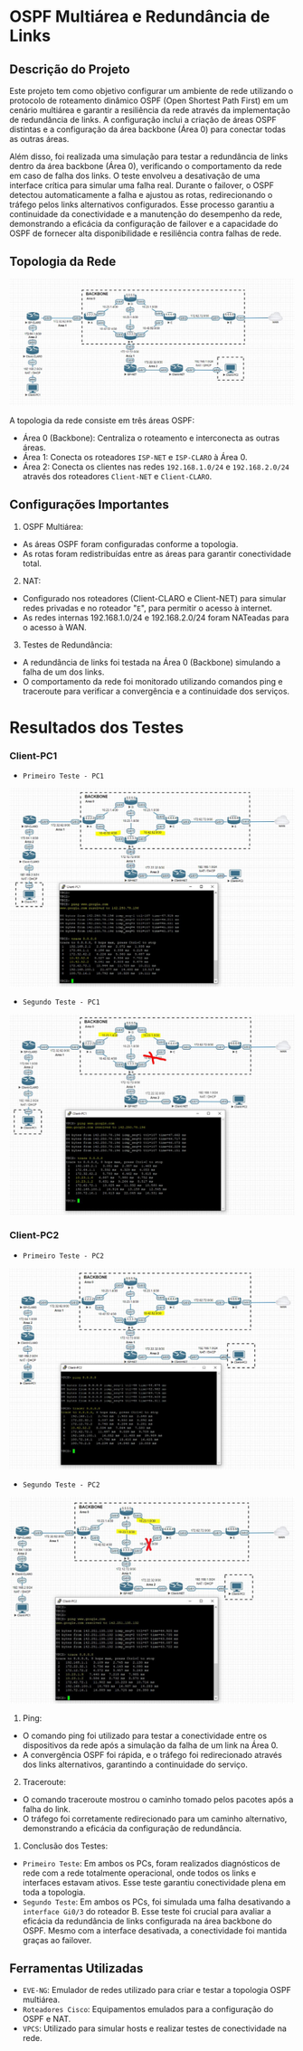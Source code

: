 # OSPF Multiárea e Redundância de Links
## Descrição do Projeto
Este projeto tem como objetivo configurar um ambiente de rede utilizando o protocolo de roteamento dinâmico OSPF (Open Shortest Path First) em um cenário multiárea e garantir a resiliência da rede através da implementação de redundância de links. A configuração inclui a criação de áreas OSPF distintas e a configuração da área backbone (Área 0) para conectar todas as outras áreas.

Além disso, foi realizada uma simulação para testar a redundância de links dentro da área backbone (Área 0), verificando o comportamento da rede em caso de falha dos links. O teste envolveu a desativação de uma interface crítica para simular uma falha real. Durante o failover, o OSPF detectou automaticamente a falha e ajustou as rotas, redirecionando o tráfego pelos links alternativos configurados. Esse processo garantiu a continuidade da conectividade e a manutenção do desempenho da rede, demonstrando a eficácia da configuração de failover e a capacidade do OSPF de fornecer alta disponibilidade e resiliência contra falhas de rede.

## Topologia da Rede
![Topologia](images/Topologia.JPG)

A topologia da rede consiste em três áreas OSPF:
- Área 0 (Backbone): Centraliza o roteamento e interconecta as outras áreas.
- Área 1: Conecta os roteadores `ISP-NET` e `ISP-CLARO` à Área 0.
- Área 2: Conecta os clientes nas redes `192.168.1.0/24` e `192.168.2.0/24` através dos roteadores `Client-NET` e `Client-CLARO`.
## Configurações Importantes
1. OSPF Multiárea:

- As áreas OSPF foram configuradas conforme a topologia.
- As rotas foram redistribuídas entre as áreas para garantir conectividade total.
2. NAT:

- Configurado nos roteadores (Client-CLARO e Client-NET) para simular redes privadas e no roteador "`E`", para permitir o acesso à internet.
- As redes internas 192.168.1.0/24 e 192.168.2.0/24 foram NATeadas para o acesso à WAN.
3. Testes de Redundância:

- A redundância de links foi testada na Área 0 (Backbone) simulando a falha de um dos links.
- O comportamento da rede foi monitorado utilizando comandos ping e traceroute para verificar a convergência e a continuidade dos serviços.
# Resultados dos Testes
### Client-PC1
- ``Primeiro Teste - PC1``

![Resultado-PC-1](images/ospf-multiarea%20pc1.JPG)
- ``Segundo Teste - PC1``

![Redundancia-1](images/redundancia%20ospf%20pc1.JPG)

### Client-PC2
- ``Primeiro Teste - PC2``

![Resultado-PC-2](images/ospf-multiarea%20pc2.JPG)

- ``Segundo Teste - PC2``

![Redundancia-2](images/redundancia%20ospf%20pc2.JPG)
1. Ping:
- O comando ping foi utilizado para testar a conectividade entre os dispositivos da rede após a simulação da falha de um link na Área 0.
- A convergência OSPF foi rápida, e o tráfego foi redirecionado através dos links alternativos, garantindo a continuidade do serviço.
2. Traceroute:
- O comando traceroute mostrou o caminho tomado pelos pacotes após a falha do link.
- O tráfego foi corretamente redirecionado para um caminho alternativo, demonstrando a eficácia da configuração de redundância.
1. Conclusão dos Testes:
- `Primeiro Teste`: Em ambos os PCs, foram realizados diagnósticos de rede com a rede totalmente operacional, onde todos os links e interfaces estavam ativos. Esse teste garantiu conectividade plena em toda a topologia.
- `Segundo Teste`: Em ambos os PCs, foi simulada uma falha desativando a `interface Gi0/3` do roteador B. Esse teste foi crucial para avaliar a eficácia da redundância de links configurada na área backbone do OSPF. Mesmo com a interface desativada, a conectividade foi mantida graças ao failover.

## Ferramentas Utilizadas
- `EVE-NG`: Emulador de redes utilizado para criar e testar a topologia OSPF multiárea.
- `Roteadores Cisco`: Equipamentos emulados para a configuração do OSPF e NAT.
- `VPCS`: Utilizado para simular hosts e realizar testes de conectividade na rede.

